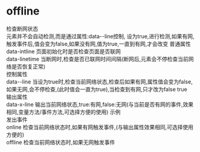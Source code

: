# offline
检查断网状态<br>
元素并不会自动检测,而是通过属性:data--line控制, 设为true,进行检测,如果有网,触发事件后,值会变为false,如果没有网,值为true,一直到有网,才会改变
普通属性<br>
data-intline	页面初始化时是否检查页面是否联网	<br>
data-linetime	当断网时,检查是否已联网时间间隔(断网后,元素会不停检查当前网络是否恢复正常)	<br>
控制属性<br>
data--line	当设为true时,检查当前网络状态,检查后如果有网,属性值会变为false,如果无网,会不停检查,(此时值会一直为true),当检查到有网,只才改为false	true<br>
输出属性<br>
data-x-line	输出当前网络状态,true:有网,false:无网(与当前是否有网的事件,效果相同,变量方法/事件方法,可选择方便的使用)	示例<br>
发出事件	<br>
online	检查当前网络状态时,如果有网触发事件,(与输出属性效果相同,可选择使用方便的)	<br>
offline	检查当前网络状态时,如果无网触发事件<br>
